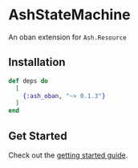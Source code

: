 # AshStateMachine

An oban extension for `Ash.Resource`

## Installation

```elixir
def deps do
  [
    {:ash_oban, "~> 0.1.3"}
  ]
end
```

## Get Started

Check out the [getting started guide](/documentation/tutorials/get-started-with-ash-oban.md).
